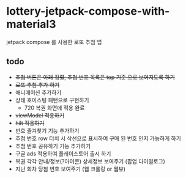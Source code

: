 # lottery-jetpack-compose-with-material3

jetpack compose 를 사용한 로또 추첨 앱

## todo

- ~~추첨 버튼은 아래 정렬, 추첨 번호 목록은 top 기준 으로 보여지도록 하기~~
- ~~로또 추첨 추가 하기~~
- 애니메이션 추가하기
- 상태 호이스팅 패턴으로 구현하기
  - 720 복권 화면에 적용 완료
- ~~viewModel 적용하기~~
- ~~hilt 적용하기~~
- 번호 즐겨찾기 기능 추가하기
- 추첨 번호 row 터치 시 삭선으로 표시하여 구매 된 번호 인지 가능하게 하기
- 추첨 번호 공유하기 기능 추가하기
- 구글 ads 적용하여 플레이스토어 출시 하기
- 복권 각각 안내/정보(?아이콘) 상세정보 보여주기 (팝업 다이얼로그)
- 지난 회차 당첨 번호 보여주기 (웹 크롤링 or 웹뷰)